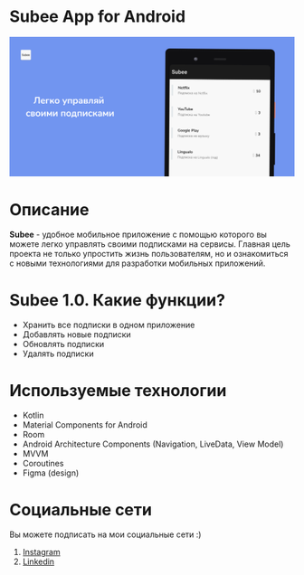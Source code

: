 # Subee App for Android

![Alt Text](https://github.com/skreep1/SubeeApp/blob/master/postmain.png)

# Описание
<b>Subee</b> - удобное мобильное приложение с помощью которого вы можете легко управлять своими подписками на сервисы. Главная цель проекта не только упростить жизнь пользователям, но и ознакомиться с новыми технологиями для разработки мобильных приложений.


# Subee 1.0. Какие функции?

- Хранить все подписки в одном приложение 
- Добавлять новые подписки
- Обновлять подписки
- Удалять подписки


# Используемые технологии

- Kotlin
- Material Components for Android
- Room
- Android Architecture Components (Navigation, LiveData, View Model)
- MVVM
- Coroutines
- Figma (design)

# Социальные сети
Вы можете подписать на мои социальные сети :)
1. [Instagram](http://instagram.com/skreep1/ "Instagram") 
2. [Linkedin](https://www.linkedin.com/in/skreep/ "Linkedin")
